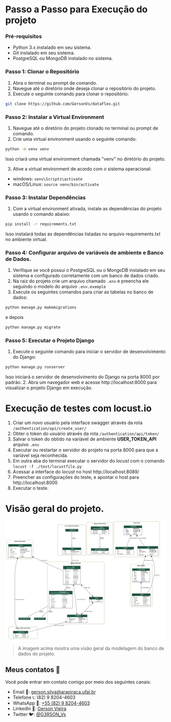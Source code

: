 # Passo a Passo para Execução do projeto

### Pré-requisitos

-   Python 3.x instalado em seu sistema.
-   Git instalado em seu sistema.
-   PostgreSQL ou MongoDB instalado no sistema.

### Passo 1: Clonar o Repositório

1.  Abra o terminal ou prompt de comando.
2.  Navegue até o diretório onde deseja clonar o repositório do projeto.
3.  Execute o seguinte comando para clonar o repositório:

```bash
git clone https://github.com/GersonVs/dataFlex.git
```

### Passo 2: Instalar a Virtual Environment

1.  Navegue até o diretório do projeto clonado no terminal ou prompt de comando.
2.  Crie uma virtual environment usando o seguinte comando:

```bash
python -m venv venv
```

Isso criará uma virtual environment chamada "venv" no diretório do projeto.

3. Ative a virtual environment de acordo com o sistema operacional:

-   windows: `venv\Scripts\activate`
-   macOS/Linux: `source venv/bin/activate`

### Passo 3: Instalar Dependências

1. Com a virtual environment ativada, instale as dependências do projeto usando o comando abaixo:

```bash
pip install -r requirements.txt
```

Isso instalará todas as dependências listadas no arquivo requirements.txt no ambiente virtual.

### Passo 4: Configurar arquivo de variáveis de ambiente e Banco de Dados.

1. Verifique se você possui o PostgreSQL ou o MongoDB instalado em seu sistema e configurado corretamente com um banco de dados criado.
2. Na raiz do projeto crie um arquivo chamado `.env` e preencha ele seguindo o modelo do arquivo `.env.exemple`
3. Execute os seguintes comandos para criar as tabelas no banco de dados:

```bash
python manage.py makemigrations
```

e depois

```bash
python manage.py migrate
```

### Passo 5: Executar o Projeto Django

1. Execute o seguinte comando para iniciar o servidor de desenvolvimento do Django:

```bash
python manage.py runserver
```

Isso iniciará o servidor de desenvolvimento do Django na porta 8000 por padrão. 2. Abra um navegador web e acesse http://localhost:8000 para visualizar o projeto Django em execução.

# Execução de testes com locust.io

1. Criar um novo usuário pela interface swagger através da rota `/authentication/api/create_user/`
2. Obter o token do usuário através da rota `/authentication/api/token/`
3. Salvar o token do obtido na variável de ambiente **USER_TOKEN_API** arquivo `.env`
4. Executar ou restartar o servidor do projeto na porta 8000 para que a variável seja reconhecida.
5. Em outra aba do terminal executar o servidor do _locust_ com o comando `locust -f ./test/locustfile.py`
6. Acessar a interface do _locust_ no host http://localhost:8089/
7. Preencher as configurações do teste, e apontar o host para http://localhost:8000
8. Executar o teste.

# Visão geral do projeto.

![Modelagem do projeto](./documents/models_graph.png)

> A imagem acima mostra uma visão geral da modelagem do banco de dados do projeto.

## Meus contatos 📩

Você pode entrar em contato comigo por meio dos seguintes canais:

-   Email 📧: [gerson.silva@arapiraca.ufal.br](mailto:gerson.silva@arapiraca.ufal.br)
-   Telefone 📞: (82) 9 8204-4603
-   WhatsApp 📲: [+55 (82) 9 8204-4603](https://wa.me/+5582982044603)
-   LinkedIn 💼: [Gerson Vieira](https://www.linkedin.com/in/gerson-vieira/)
-   Twitter 🐦: [@G3R5ON_Vs](https://twitter.com/G3R5ON_Vs)

